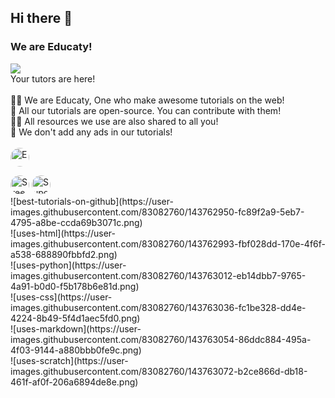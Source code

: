 ## Hi there 👋
### We are Educaty!
![](https://komarev.com/ghpvc/?username=Educaty&color=orange)
<br>
Your tutors are here!<br><Br>
🙋‍♀️ We are Educaty, One who make awesome tutorials on the web!<br>
🌈 All our tutorials are open-source. You can contribute with them!<br>
👩‍💻 All resources we use are also shared to all you!<br>
🍿 We don't add any ads in our tutorials!<br><br>
<img src="https://avatars.githubusercontent.com/u/83082760?v=4?s=100" style="border-radius:50%" alt="E - Coders ( Aasheesh Agarwal )" width="30" height="30">
<!-- <img src="https://educational-websites.github.io/me.png" style="border-radius:50%" alt="Anantjit" width="30" height="30"> -->
<!-- <img src="https://avatars.githubusercontent.com/u/74598401?v=4?s=100" style="border-radius:50%" alt="somePythonProgrammer" width="30" height="30"> -->
<img src="https://avatars.githubusercontent.com/u/82920449?v=4?s=100" style="border-radius:50%" alt="Sreehari521" width="30" height="30">
<img src="https://avatars.githubusercontent.com/u/80135238?s=70&v=4" style="border-radius:50%" alt="Super45Coder" width="30" height="30">
<!-- <img src="https://avatars.githubusercontent.com/u/91794012?v=4?s=100" style="border-radius:50%" alt="Aman Shetty" width="30" height="30"> -->
<br>
  ![best-tutorials-on-github](https://user-images.githubusercontent.com/83082760/143762950-fc89f2a9-5eb7-4795-a8be-ccda69b3071c.png)<br>
![uses-html](https://user-images.githubusercontent.com/83082760/143762993-fbf028dd-170e-4f6f-a538-688890fbbfd2.png)<br>
![uses-python](https://user-images.githubusercontent.com/83082760/143763012-eb14dbb7-9765-4a91-b0d0-f5b178b6e81d.png)<br>
![uses-css](https://user-images.githubusercontent.com/83082760/143763036-fc1be328-dd4e-4224-8b49-5f4d1aec5fd0.png)<br>
![uses-markdown](https://user-images.githubusercontent.com/83082760/143763054-86ddc884-495a-4f03-9144-a880bbb0fe9c.png)<br>
![uses-scratch](https://user-images.githubusercontent.com/83082760/143763072-b2ce866d-db18-461f-af0f-206a6894de8e.png)<br>
